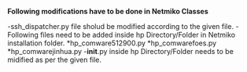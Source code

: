 **Following modifications have to be done in Netmiko Classes**

-ssh_dispatcher.py file sholud be modified according to the given file.
-Following files need to be added inside hp Directory/Folder in Netmiko installation folder.
  *hp_comware512900.py
  *hp_comwarefoes.py 
  *hp_comwarejinhua.py 
-__init__.py inside hp Directory/Folder needs to be midified as per the given file.



